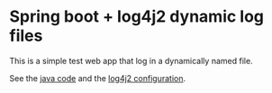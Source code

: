 # Spring boot + log4j2 dynamic log files

This is a simple test web app that log in a dynamically named file.

See the [java code](https://github.com/syjer/spring-rest-dynamic-log-files/blob/master/src/main/java/Main.java) and the [log4j2 configuration](https://github.com/syjer/spring-rest-dynamic-log-files/blob/master/src/main/resources/log4j2.xml).

